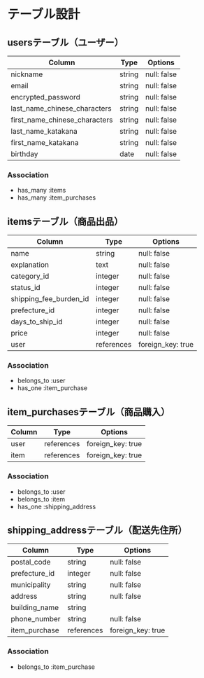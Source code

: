 # テーブル設計

## usersテーブル（ユーザー）

| Column                        | Type    | Options     |
| ----------------------------- | ------- | ----------- |
| nickname                      | string  | null: false |
| email                         | string  | null: false |
| encrypted_password            | string  | null: false |
| last_name_chinese_characters  | string  | null: false |
| first_name_chinese_characters | string  | null: false |
| last_name_katakana            | string  | null: false |
| first_name_katakana           | string  | null: false |
| birthday                      | date    | null: false |

### Association
- has_many :items
- has_many :item_purchases


## itemsテーブル（商品出品）

| Column                 | Type       | Options           |
| ---------------------- | ---------- | ----------------- |
| name                   | string     | null: false       |
| explanation            | text       | null: false       |
| category_id            | integer    | null: false       |
| status_id              | integer    | null: false       |
| shipping_fee_burden_id | integer    | null: false       |
| prefecture_id          | integer    | null: false       |
| days_to_ship_id        | integer    | null: false       |
| price                  | integer    | null: false       |
| user                   | references | foreign_key: true |

### Association
- belongs_to :user
- has_one    :item_purchase


## item_purchasesテーブル（商品購入）

| Column  | Type       | Options           |
| ------- | ---------- | ----------------- |
| user    | references | foreign_key: true |
| item    | references | foreign_key: true |

### Association
- belongs_to :user
- belongs_to :item
- has_one    :shipping_address


## shipping_addressテーブル（配送先住所）

| Column         | Type       | Options           |
| -------------- | ---------- | ----------------- |
| postal_code    | string     | null: false       |
| prefecture_id  | integer    | null: false       |
| municipality   | string     | null: false       |
| address        | string     | null: false       |
| building_name  | string     |                   |
| phone_number   | string     | null: false       |
| item_purchase  | references | foreign_key: true |

### Association
- belongs_to :item_purchase